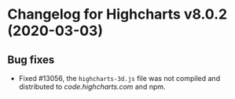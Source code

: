 # Changelog for Highcharts v8.0.2 (2020-03-03)


## Bug fixes
- Fixed #13056, the `highcharts-3d.js` file was not compiled and distributed to _code.highcharts.com_ and npm.
